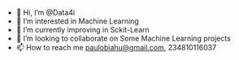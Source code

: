 - 👋 Hi, I’m @Data4i
- 👀 I’m interested in Machine Learning
- 🌱 I’m currently improving in Sckit-Learn
- 💞️ I’m looking to collaborate on Some Machine Learning projects
- 📫 How to reach me paulobiahu@gmail.com, 234810116037

<!---
Data4i/Data4i is a ✨ special ✨ repository because its `README.md` (this file) appears on your GitHub profile.
You can click the Preview link to take a look at your changes.
--->
